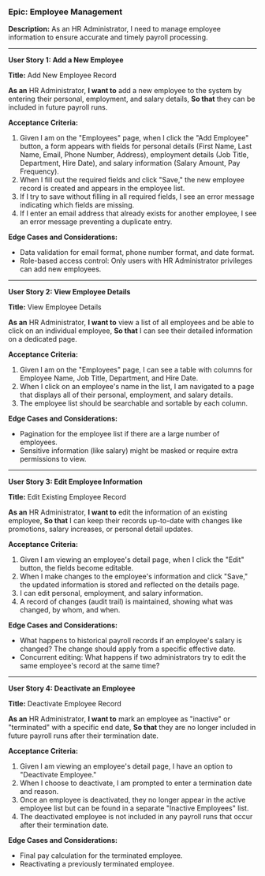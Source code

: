 ### **Epic: Employee Management**

**Description:** As an HR Administrator, I need to manage employee information to ensure accurate and timely payroll processing.

---

**User Story 1: Add a New Employee**

**Title:** Add New Employee Record

**As an** HR Administrator,
**I want to** add a new employee to the system by entering their personal, employment, and salary details,
**So that** they can be included in future payroll runs.

**Acceptance Criteria:**
1.  Given I am on the "Employees" page, when I click the "Add Employee" button, a form appears with fields for personal details (First Name, Last Name, Email, Phone Number, Address), employment details (Job Title, Department, Hire Date), and salary information (Salary Amount, Pay Frequency).
2.  When I fill out the required fields and click "Save," the new employee record is created and appears in the employee list.
3.  If I try to save without filling in all required fields, I see an error message indicating which fields are missing.
4.  If I enter an email address that already exists for another employee, I see an error message preventing a duplicate entry.

**Edge Cases and Considerations:**
*   Data validation for email format, phone number format, and date format.
*   Role-based access control: Only users with HR Administrator privileges can add new employees.

---

**User Story 2: View Employee Details**

**Title:** View Employee Details

**As an** HR Administrator,
**I want to** view a list of all employees and be able to click on an individual employee,
**So that** I can see their detailed information on a dedicated page.

**Acceptance Criteria:**
1.  Given I am on the "Employees" page, I can see a table with columns for Employee Name, Job Title, Department, and Hire Date.
2.  When I click on an employee's name in the list, I am navigated to a page that displays all of their personal, employment, and salary details.
3.  The employee list should be searchable and sortable by each column.

**Edge Cases and Considerations:**
*   Pagination for the employee list if there are a large number of employees.
*   Sensitive information (like salary) might be masked or require extra permissions to view.

---

**User Story 3: Edit Employee Information**

**Title:** Edit Existing Employee Record

**As an** HR Administrator,
**I want to** edit the information of an existing employee,
**So that** I can keep their records up-to-date with changes like promotions, salary increases, or personal detail updates.

**Acceptance Criteria:**
1.  Given I am viewing an employee's detail page, when I click the "Edit" button, the fields become editable.
2.  When I make changes to the employee's information and click "Save," the updated information is stored and reflected on the details page.
3.  I can edit personal, employment, and salary information.
4.  A record of changes (audit trail) is maintained, showing what was changed, by whom, and when.

**Edge Cases and Considerations:**
*   What happens to historical payroll records if an employee's salary is changed? The change should apply from a specific effective date.
*   Concurrent editing: What happens if two administrators try to edit the same employee's record at the same time?

---

**User Story 4: Deactivate an Employee**

**Title:** Deactivate Employee Record

**As an** HR Administrator,
**I want to** mark an employee as "inactive" or "terminated" with a specific end date,
**So that** they are no longer included in future payroll runs after their termination date.

**Acceptance Criteria:**
1.  Given I am viewing an employee's detail page, I have an option to "Deactivate Employee."
2.  When I choose to deactivate, I am prompted to enter a termination date and reason.
3.  Once an employee is deactivated, they no longer appear in the active employee list but can be found in a separate "Inactive Employees" list.
4.  The deactivated employee is not included in any payroll runs that occur after their termination date.

**Edge Cases and Considerations:**
*   Final pay calculation for the terminated employee.
*   Reactivating a previously terminated employee.